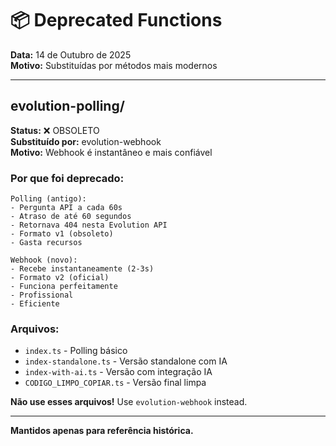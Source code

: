 # 📦 Deprecated Functions

**Data:** 14 de Outubro de 2025  
**Motivo:** Substituídas por métodos mais modernos

---

## evolution-polling/

**Status:** ❌ OBSOLETO  
**Substituído por:** evolution-webhook  
**Motivo:** Webhook é instantâneo e mais confiável

### Por que foi deprecado:

```
Polling (antigo):
- Pergunta API a cada 60s
- Atraso de até 60 segundos
- Retornava 404 nesta Evolution API
- Formato v1 (obsoleto)
- Gasta recursos

Webhook (novo):
- Recebe instantaneamente (2-3s)
- Formato v2 (oficial)
- Funciona perfeitamente
- Profissional
- Eficiente
```

### Arquivos:
- `index.ts` - Polling básico
- `index-standalone.ts` - Versão standalone com IA
- `index-with-ai.ts` - Versão com integração IA
- `CODIGO_LIMPO_COPIAR.ts` - Versão final limpa

**Não use esses arquivos!** Use `evolution-webhook` instead.

---

**Mantidos apenas para referência histórica.**






